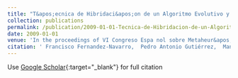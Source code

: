 ```yaml
---
title: "T&apos;ecnica de Hibridaci&apos;on de un Algoritmo Evolutivo y una B&apos;usqueda Local basada en An&apos;alisis Cluster para la Optimizaci&apos;on de Redes Neuronales RBF"
collection: publications
permalink: /publication/2009-01-01-Tecnica-de-Hibridacion-de-un-Algoritmo-Evolutivo-y-una-Busqueda-Local-basada-en-Analisis-Cluster-para-la-Optimizacion-de-Redes-Neuronales-RBF
date: 2009-01-01
venue: 'In the proceedings of VI Congreso Espa nol sobre Metaheur&apos;isticas and Algoritmos Evolutivos y Bioinspirados (MAEB09)'
citation: ' Francisco Fernandez-Navarro,  Pedro Antonio Gutiérrez,  Manuel Cruz-Ramírez, &quot;T   apos;ecnica de Hibridaci   apos;on de un Algoritmo Evolutivo y una B   apos;usqueda Local basada en An   apos;alisis Cluster para la Optimizaci   apos;on de Redes Neuronales RBF.&quot; In the proceedings of VI Congreso Espa nol sobre Metaheur   apos;isticas and Algoritmos Evolutivos y Bioinspirados (MAEB09), 2009, pp. 317–324.'
---
```

Use [Google Scholar](https://scholar.google.com/scholar?q=T&#x27;ecnica+de+Hibridaci&#x27;on+de+un+Algoritmo+Evolutivo+y+una+B&#x27;usqueda+Local+basada+en+An&#x27;alisis+Cluster+para+la+Optimizaci&#x27;on+de+Redes+Neuronales+RBF){:target="_blank"} for full citation